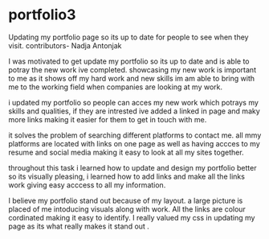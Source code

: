 # portfolio3

Updating my portfolio page so its up to date for people to see when they visit. contributors- Nadja Antonjak

I was motivated to get update my portfolio so its up to date and is able to potray the new work ive completed. showcasing my new work is important to me as it shows off my hard work and new skills im am able to bring with me to the working field when companies are looking at my work.

i updated my portfolio so people can acces my new work which potrays my skills and qualities, if they are intrested ive added a linked in page and maky more links making it easier for them to get in touch with me.

it solves the problem of searching different platforms to contact me. all mmy platforms are located with links on one page as well as having accces to my resume and social media making it easy to look at all my sites together.

throughout this task i learned how to update and design my portfolio better so its visually pleasing, i learned how to add links and make all the links work giving easy acccess to all my information.

I believe my portfolio stand out because of my layout. a large picture is placed of me intoducing visuals along with work. All the links are colour cordinated making it easy to identify. I really valued my css in updating my page as its what really makes it stand out .
